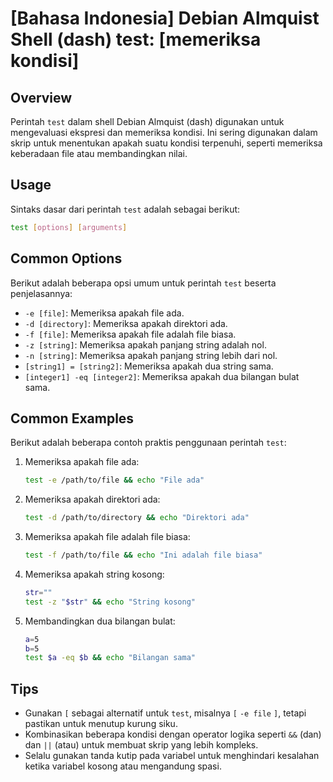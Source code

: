 # [Bahasa Indonesia] Debian Almquist Shell (dash) test: [memeriksa kondisi]

## Overview
Perintah `test` dalam shell Debian Almquist (dash) digunakan untuk mengevaluasi ekspresi dan memeriksa kondisi. Ini sering digunakan dalam skrip untuk menentukan apakah suatu kondisi terpenuhi, seperti memeriksa keberadaan file atau membandingkan nilai.

## Usage
Sintaks dasar dari perintah `test` adalah sebagai berikut:

```sh
test [options] [arguments]
```

## Common Options
Berikut adalah beberapa opsi umum untuk perintah `test` beserta penjelasannya:

- `-e [file]`: Memeriksa apakah file ada.
- `-d [directory]`: Memeriksa apakah direktori ada.
- `-f [file]`: Memeriksa apakah file adalah file biasa.
- `-z [string]`: Memeriksa apakah panjang string adalah nol.
- `-n [string]`: Memeriksa apakah panjang string lebih dari nol.
- `[string1] = [string2]`: Memeriksa apakah dua string sama.
- `[integer1] -eq [integer2]`: Memeriksa apakah dua bilangan bulat sama.

## Common Examples
Berikut adalah beberapa contoh praktis penggunaan perintah `test`:

1. Memeriksa apakah file ada:

    ```sh
    test -e /path/to/file && echo "File ada"
    ```

2. Memeriksa apakah direktori ada:

    ```sh
    test -d /path/to/directory && echo "Direktori ada"
    ```

3. Memeriksa apakah file adalah file biasa:

    ```sh
    test -f /path/to/file && echo "Ini adalah file biasa"
    ```

4. Memeriksa apakah string kosong:

    ```sh
    str=""
    test -z "$str" && echo "String kosong"
    ```

5. Membandingkan dua bilangan bulat:

    ```sh
    a=5
    b=5
    test $a -eq $b && echo "Bilangan sama"
    ```

## Tips
- Gunakan `[` sebagai alternatif untuk `test`, misalnya `[` `-e file` `]`, tetapi pastikan untuk menutup kurung siku.
- Kombinasikan beberapa kondisi dengan operator logika seperti `&&` (dan) dan `||` (atau) untuk membuat skrip yang lebih kompleks.
- Selalu gunakan tanda kutip pada variabel untuk menghindari kesalahan ketika variabel kosong atau mengandung spasi.